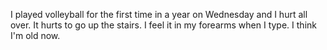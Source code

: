 I played volleyball for the first time in a year on Wednesday and I hurt all over. It hurts to go up the stairs. I feel it in my forearms when I type. I think I'm old now.

